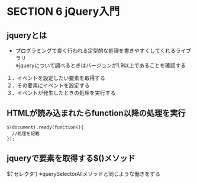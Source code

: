 # SECTION 6 jQuery入門
## jqueryとは
- プログラミングで良く行われる定型的な処理を書きやすくしてくれるライブラリ  
  ※jqueryについて調べるときはバージョンが1.9以上であることを確認する

１．イベントを設定したい要素を取得する  
２．その要素にイベントを設定する  
３．イベントが発生したときの処理を実行する  

## HTMLが読み込まれたらfunction以降の処理を実行
    $(document).ready(function(){
      //処理を記載
    });

## jqueryで要素を取得する$()メソッド
$('セレクタ')
※querySelectorAllメソッドと同じような働きをする
